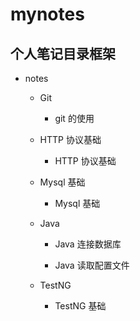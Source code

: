 # mynotes

## 个人笔记目录框架

+ notes

  + Git

    + git 的使用

  + HTTP 协议基础

    + HTTP 协议基础

  + Mysql 基础

    + Mysql 基础

  + Java

    + Java 连接数据库

    + Java 读取配置文件

  + TestNG

    + TestNG 基础
